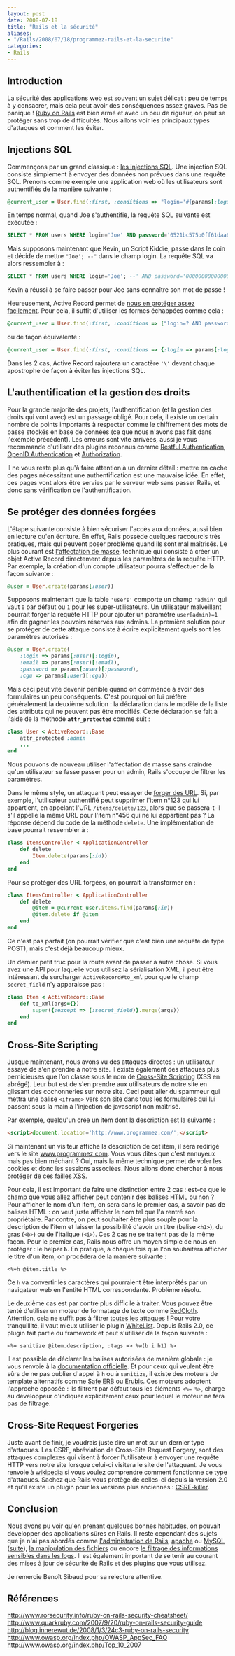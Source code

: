 ```yaml
---
layout: post
date: 2008-07-18
title: "Rails et la sécurité"
aliases:
- "/Rails/2008/07/18/programmez-rails-et-la-securite"
categories:
- Rails
---
```

Introduction
------------

La sécurité des applications web est souvent un sujet délicat : peu de temps à y consacrer, mais cela peut avoir des conséquences assez graves.
Pas de panique !
[Ruby on Rails](http://rubyonrails.com) est bien armé et avec un peu de rigueur, on peut se protéger sans trop de difficultés.
Nous allons voir les principaux types d'attaques et comment les éviter.

Injections SQL
--------------

Commençons par un grand classique : [les injections SQL](http://fr.wikipedia.org/wiki/Injection_SQL).
Une injection SQL consiste simplement à envoyer des données non prévues dans une requête SQL.
Prenons comme exemple une application web où les utilisateurs sont authentifiés de la manière suivante :

```ruby
@current_user = User.find(:first, :conditions => "login='#{params[:login)}' AND password='#{params[:password)}'")
```

En temps normal, quand Joe s'authentifie, la requête SQL suivante est exécutée :

```sql
SELECT * FROM users WHERE login='Joe' AND password='0521bc575b0ff61daa62494c7ae9c5b6' LIMIT 1;
```

Mais supposons maintenant que Kevin, un Script Kiddie, passe dans le coin et décide de mettre `"Joe'; --"` dans le champ login.
La requête SQL va alors ressembler à :

```sql
SELECT * FROM users WHERE login='Joe'; --' AND password='00000000000000000000000000000000' LIMIT 1;
```

Kevin a réussi à se faire passer pour Joe sans connaître son mot de passe !

Heureusement, Active Record permet de [nous en protéger assez facilement](http://manuals.rubyonrails.com/read/chapter/43).
Pour cela, il suffit d'utiliser les formes échappées comme cela :

```ruby
@current_user = User.find(:first, :conditions => ["login=? AND password=?", params[:login), params[:password)))
```

ou de façon équivalente :

```ruby
@current_user = User.find(:first, :conditions => {:login => params[:login), :password => params[:password)})
```

Dans les 2 cas, Active Record rajoutera un caractère `'\'` devant chaque apostrophe de façon à éviter les injections SQL.


L'authentification et la gestion des droits
-------------------------------------------

Pour la grande majorité des projets, l'authentification (et la gestion des droits qui vont avec) est un passage obligé.
Pour cela, il existe un certain nombre de points importants à respecter comme le chiffrement des mots de passe stockés en base de données
(ce que nous n'avons pas fait dans l'exemple précédent).
Les erreurs sont vite arrivées, aussi je vous recommande d'utiliser des plugins reconnus comme [Restful Authentication](http://agilewebdevelopment.com/plugins/restful_authentication), [OpenID Authentication](http://agilewebdevelopment.com/plugins/openidauthentication) et [Authorization](http://www.writertopia.com/developers/authorization).

Il ne vous reste plus qu'à faire attention à un dernier détail : mettre en cache des pages nécessitant une authentification est une mauvaise idée.
En effet, ces pages vont alors être servies par le serveur web sans passer Rails, et donc sans vérification de l'authentification.


Se protéger des données forgées
-------------------------------

L'étape suivante consiste à bien sécuriser l'accès aux données, aussi bien en lecture qu'en écriture.
En effet, Rails possède quelques raccourcis très pratiques, mais qui peuvent poser problème quand ils sont mal maîtrisés.
Le plus courant est [l'affectation de masse](http://manuals.rubyonrails.com/read/chapter/47), technique qui consiste à créer un objet Active Record directement depuis les paramètres de la requête HTTP.
Par exemple, la création d'un compte utilisateur pourra s'effectuer de la façon suivante :

```ruby
@user = User.create(params[:user))
```

Supposons maintenant que la table `'users'` comporte un champ `'admin'` qui vaut `0` par défaut ou `1` pour les super-utilisateurs.
Un utilisateur malveillant pourrait forger la requête HTTP pour ajouter un paramètre `user[admin)=1` afin de gagner les pouvoirs réservés aux admins.
La première solution pour se protéger de cette attaque consiste à écrire explicitement quels sont les paramètres autorisés :

```ruby
@user = User.create(
	:login => params[:user)[:login),
	:email => params[:user)[:email),
	:password => params[:user)[:password),
	:cgu => params[:user)[:cgu))
```

Mais ceci peut vite devenir pénible quand on commence à avoir des formulaires un peu conséquents.
C'est pourquoi on lui préfère généralement la deuxième solution : la déclaration dans le modèle de la liste des attributs qui ne peuvent pas être modifiés.
Cette déclaration se fait à l'aide de la méthode __`attr_protected`__ comme suit :

```ruby
class User < ActiveRecord::Base
	attr_protected :admin
	...
end
```

Nous pouvons de nouveau utiliser l'affectation de masse sans craindre qu'un utilisateur se fasse passer pour un admin, Rails s'occupe de filtrer les paramètres.

Dans le même style, un attaquant peut essayer de [forger des URL](http://www.therailsway.com/2007/3/26/association-proxies-are-your-friend).
Si, par exemple, l'utilisateur authentifié peut supprimer l'item n°123 qui lui appartient, en appelant l'URL `/items/delete/123`, alors que se passera-t-il s'il appelle la même URL pour l'item n°456 qui ne lui appartient pas ?
La réponse dépend du code de la méthode `delete`.
Une implémentation de base pourrait ressembler à :

```ruby
class ItemsController < ApplicationController
	def delete
		Item.delete(params[:id))
	end
end
```

Pour se protéger des URL forgées, on pourrait la transformer en :

```ruby
class ItemsController < ApplicationController
	def delete
		@item = @current_user.items.find(params[:id))
		@item.delete if @item
	end
end
```

Ce n'est pas parfait (on pourrait vérifier que c'est bien une requête de type POST), mais c'est déjà beaucoup mieux.

Un dernier petit truc pour la route avant de passer à autre chose.
Si vous avez une API pour laquelle vous utilisez la sérialisation XML, il peut être intéressant de surcharger `ActiveRecord#to_xml` pour que le champ `secret_field` n'y apparaisse pas :

```ruby
class Item < ActiveRecord::Base
	def to_xml(args={})
		super({:except => [:secret_field)}.merge(args))
	end
end
```


Cross-Site Scripting
--------------------

Jusque maintenant, nous avons vu des attaques directes : un utilisateur essaye de s'en prendre à notre site.
Il existe également des attaques plus pernicieuses que l'on classe sous le nom de [Cross-Site Scripting](http://fr.wikipedia.org/wiki/Cross_site_scripting) (XSS en abrégé).
Leur but est de s'en prendre aux utilisateurs de notre site en glissant des cochonneries sur notre site.
Ceci peut aller du spammeur qui mettra une balise `<iframe>` vers son site dans tous les formulaires qui lui passent sous la main à l'injection de javascript non maîtrisé.

Par exemple, quelqu'un crée un item dont la description est la suivante :

```html
<script>document.location='http://www.programmez.com/';</script>
```

Si maintenant un visiteur affiche la description de cet item, il sera redirigé vers le site www.programmez.com.
Vous vous dites que c'est ennuyeux mais pas bien méchant ?
Oui, mais la même technique permet de voler les cookies et donc les sessions associées.
Nous allons donc chercher à nous protéger de ces failles XSS.

Pour cela, il est important de faire une distinction entre 2 cas : est-ce que le champ que vous allez afficher peut contenir des balises HTML ou non ?
Pour afficher le nom d'un item, on sera dans le premier cas, à savoir pas de balises HTML : on veut juste afficher le nom tel que l'a rentré son propriétaire.
Par contre, on peut souhaiter être plus souple pour la description de l'item et laisser la possibilité d'avoir un titre (balise `<h1>`), du gras (`<b>`) ou de l'italique (`<i>`).
Ces 2 cas ne se traitent pas de la même façon.
Pour le premier cas, Rails nous offre un moyen simple de nous en protéger : le helper __`h`__.
En pratique, à chaque fois que l'on souhaitera afficher le titre d'un item, on procédera de la manière suivante :

```
<%=h @item.title %>
```

Ce `h` va convertir les caractères qui pourraient être interprétés par un navigateur web en l'entité HTML correspondante. Problème résolu.

Le deuxième cas est par contre plus difficile à traiter.
Vous pouvez être tenté d'utiliser un moteur de formatage de texte comme [RedCloth](http://whytheluckystiff.net/ruby/redcloth/).
Attention, cela ne suffit pas à filtrer [toutes les attaques](http://www.rorsecurity.info/2007/08/20/redcloth-security-thoughts/) !
Pour votre tranquillité, il vaut mieux utiliser le plugin [WhiteList](http://svn.techno-weenie.net/projects/plugins/white_list/).
Depuis Rails 2.0, ce plugin fait partie du framework et peut s'utiliser de la façon suivante :

```
<%= sanitize @item.description, :tags => %w(b i h1) %>
```

Il est possible de déclarer les balises autorisées de manière globale : je vous renvoie à la [documentation officielle](http://api.rubyonrails.org/classes/ActionView/Helpers/SanitizeHelper.html#M000936).
Et pour ceux qui veulent être sûrs de ne pas oublier d'appel à `h` ou à `sanitize`, il existe des moteurs de template alternatifs comme [Safe ERB](http://wiki.rubyonrails.com/rails/pages/Safe+ERB) ou [Erubis](http://www.kuwata-lab.com/erubis/).
Ces moteurs adoptent l'approche opposée :
ils filtrent par défaut tous les éléments `<%= %>`, charge au développeur d'indiquer explicitement ceux pour lequel le moteur ne fera pas de filtrage.


Cross-Site Request Forgeries
----------------------------

Juste avant de finir, je voudrais juste dire un mot sur un dernier type d'attaques.
Les CSRF, abréviation de Cross-Site Request Forgery, sont des attaques complexes qui visent à forcer l'utilisateur à envoyer une requête HTTP vers notre site lorsque celui-ci visitera le site de l'attaquant.
Je vous renvoie à [wikipedia](http://fr.wikipedia.org/wiki/Cross-Site_Request_Forgeries) si vous voulez comprendre comment fonctionne ce type d'attaques.
Sachez que Rails vous protège de celles-ci depuis la version 2.0 et qu'il existe un plugin pour les versions plus anciennes : [CSRF-killer](http://svn.techno-weenie.net/projects/plugins/csrf_killer/).


Conclusion
----------

Nous avons pu voir qu'en prenant quelques bonnes habitudes, on pouvait développer des applications sûres en Rails.
Il reste cependant des sujets que je n'ai pas abordés comme [l'administration de Rails](http://www.igvita.com/blog/2006/10/10/securing-your-rails-environment/), [apache](http://www.rorsecurity.info/2007/03/15/apache-2-file-privileges-and-modules/) ou [MySQL](http://www.rorsecurity.info/2007/02/25/securing-mysql/) ([suite](http://www.rorsecurity.info/2007/02/27/rails%e2%80%99-friends-securing-mysql-continued/)), [la manipulation des fichiers](http://www.rorsecurity.info/2007/03/27/working-with-files-in-rails/) ou encore [le filtrage des informations sensibles dans les logs](http://railscasts.com/episodes/9).
Il est également important de se tenir au courant des mises à jour de sécurité de Rails et des plugins que vous utilisez.

Je remercie Benoît Sibaud pour sa relecture attentive.


Références
----------

http://www.rorsecurity.info/ruby-on-rails-security-cheatsheet/
http://www.quarkruby.com/2007/9/20/ruby-on-rails-security-guide
http://blog.innerewut.de/2008/1/3/24c3-ruby-on-rails-security
http://www.owasp.org/index.php/OWASP_AppSec_FAQ
http://www.owasp.org/index.php/Top_10_2007
